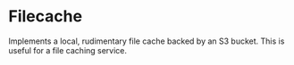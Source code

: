 Filecache
=========

Implements a local, rudimentary file cache backed by an S3 bucket.
This is useful for a file caching service.
